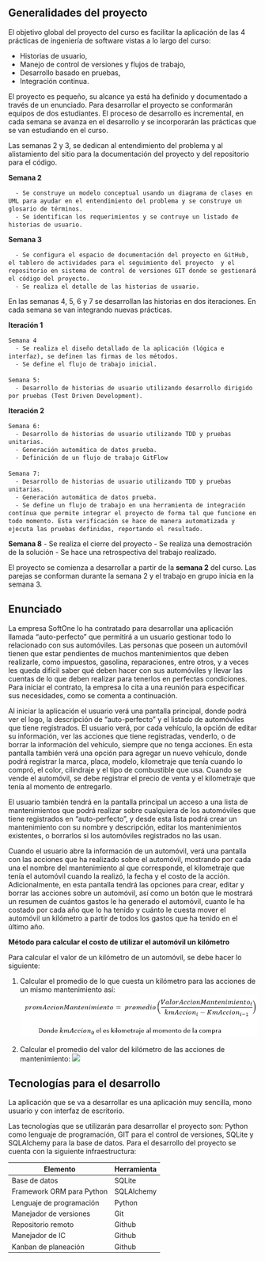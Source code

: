 ## Generalidades del proyecto

El objetivo global del proyecto del curso es facilitar la aplicación de las 4 prácticas de ingeniería de software vistas a lo largo del curso: 
* Historias de usuario, 
* Manejo de control de versiones y flujos de trabajo, 
* Desarrollo basado en pruebas,
* Integración continua. 

El proyecto es pequeño, su alcance ya está ha definido y documentado a través de un enunciado. Para desarrollar el proyecto se conformarán equipos de dos estudiantes. El proceso de desarrollo es incremental, en cada semana se avanza en el desarrollo y se incorporarán las prácticas que se van estudiando en el curso.

Las semanas 2 y 3, se dedican al entendimiento del problema y al alistamiento del sitio para la documentación del proyecto y del repositorio para el código.

**Semana 2**

      - Se construye un modelo conceptual usando un diagrama de clases en UML para ayudar en el entendimiento del problema y se construye un glosario de términos.
      - Se identifican los requerimientos y se contruye un listado de historias de usuario.
  
**Semana 3**

      - Se configura el espacio de documentación del proyecto en GitHub, el tablero de actividades para el seguimiento del proyecto  y el repositorio en sistema de control de versiones GIT donde se gestionará el código del proyecto.
      - Se realiza el detalle de las historias de usuario.
  
En las semanas 4, 5, 6 y 7 se desarrollan las historias en dos iteraciones. En cada semana se van integrando nuevas prácticas.

**Iteración 1** 
  
    Semana 4
      - Se realiza el diseño detallado de la aplicación (lógica e interfaz), se definen las firmas de los métodos. 
      - Se define el flujo de trabajo inicial.
  
    Semana 5:
      - Desarrollo de historias de usuario utilizando desarrollo dirigido por pruebas (Test Driven Development).

**Iteración 2**

    Semana 6:
      - Desarrollo de historias de usuario utilizando TDD y pruebas unitarias.
      - Generación automática de datos prueba.
      - Definición de un flujo de trabajo GitFlow
  
    Semana 7:  
      - Desarrollo de historias de usuario utilizando TDD y pruebas unitarias.
      - Generación automática de datos prueba.
      - Se define un flujo de trabajo en una herramienta de integración contínua que permite integrar el proyecto de forma tal que funcione en todo momento. Esta verificación se hace de manera automatizada y ejecuta las pruebas definidas, reportando el resultado.


**Semana 8**
      - Se realiza el cierre del proyecto
      - Se realiza una demostración de la solución
      - Se hace una retrospectiva del trabajo realizado. 


El proyecto se comienza a desarrollar a partir de la **semana 2** del curso. Las parejas se conforman durante la semana 2 y el trabajo en grupo inicia en la semana 3.


## Enunciado

La empresa SoftOne lo ha contratado para desarrollar una aplicación llamada “auto-perfecto” que permitirá a un usuario gestionar todo lo relacionado con sus automóviles. Las personas que poseen un automóvil tienen que estar pendientes de muchos mantenimientos que deben realizarle, como impuestos, gasolina, reparaciones, entre otros, y a veces les queda difícil saber qué deben hacer con sus automóviles y llevar las cuentas de lo que deben realizar para tenerlos en perfectas condiciones. Para iniciar el contrato, la empresa lo cita a una reunión para especificar sus necesidades, como se comenta a continuación.

Al iniciar la aplicación el usuario verá una pantalla principal, donde podrá ver el logo, la descripción de “auto-perfecto” y el listado de automóviles que tiene registrados. El usuario verá, por cada vehículo, la opción de editar su información, ver las acciones que tiene registradas, venderlo, o de borrar la información del vehículo, siempre que no tenga acciones. En esta pantalla también verá una opción para agregar un nuevo vehículo, donde podrá registrar la marca, placa, modelo, kilometraje que tenía cuando lo compró, el color, cilindraje y el tipo de combustible que usa. Cuando se vende el automóvil, se debe registrar el precio de venta y el kilometraje que tenía al momento de entregarlo.

El usuario también tendrá en la pantalla principal un acceso a una lista de mantenimientos que podrá realizar sobre cualquiera de los automóviles que tiene registrados en “auto-perfecto”, y desde esta lista podrá crear un mantenimiento con su nombre y descripción, editar los mantenimientos existentes, o borrarlos si los automóviles registrados no las usan.

Cuando el usuario abre la información de un automóvil, verá una pantalla con las acciones que ha realizado sobre el automóvil, mostrando por cada una el nombre del mantenimiento al que corresponde, el kilometraje que tenía el automóvil cuando la realizó, la fecha y el costo de la acción. Adicionalmente, en esta pantalla tendrá las opciones para crear, editar y borrar las acciones sobre un automóvil, así como un botón que le mostrará un resumen de cuántos gastos le ha generado el automóvil, cuanto le ha costado por cada año que lo ha tenido y cuánto le cuesta mover el automóvil un kilómetro a partir de todos los gastos que ha tenido en el último año.


**Método para calcular el costo de utilizar el automóvil un kilómetro**

Para calcular el valor de un kilómetro de un automóvil, se debe hacer lo siguiente:

1.	Calcular el promedio de lo que cuesta un kilómetro para las acciones de un mismo mantenimiento así:
![](assets/images/proyecto/autoperfecto/formula_mantenimientos.png)

2.	Calcular el promedio del valor del kilómetro de las acciones de mantenimiento:
![](assets/images/proyecto/atuoperfecto/formula_kilometro.png)

## Tecnologías para el desarrollo 

La aplicación que se va a desarrollar es una aplicación muy sencilla, mono usuario y con interfaz de escritorio. 

Las tecnologías que se utilizarán para desarrollar el proyecto son: Python como lenguaje de programación, GIT para el control de versiones, SQLite y SQLAlchemy para la base de datos. Para el desarrollo del proyecto se cuenta con la siguiente infraestructura:


| Elemento                  | Herramienta |
| ------------------------- | ----------- |
| Base de datos             | SQLite     |
| Framework ORM para Python | SQLAlchemy  |
| Lenguaje de programación  | Python      |
| Manejador de versiones    | Git         |
| Repositorio remoto        | Github      |
| Manejador de IC           | Github      |
| Kanban de planeación      | Github      |


